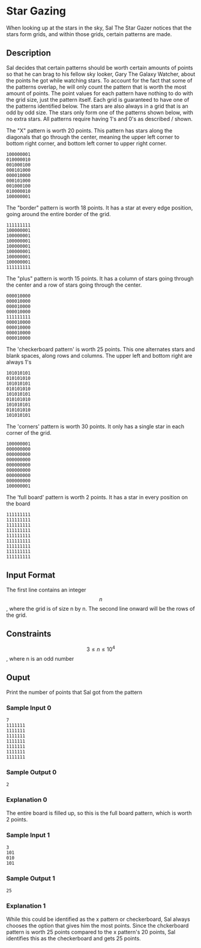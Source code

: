 # Star Gazing

When looking up at the stars in the sky, Sal The Star Gazer notices that
the stars form grids, and within those grids, certain patterns are made. 




## Description

Sal decides that certain patterns should be worth certain amounts of points so that he can brag to his fellow sky looker, Gary The Galaxy Watcher, about the points he got while watching stars.
To account for the fact that some of the patterns overlap, he will only count the pattern that is worth the most amount of 
points. The point values for each pattern have nothing to do with the grid size, just the pattern itself. Each grid is guaranteed to have one of the patterns identified below. The stars are also always in a grid that is an odd by odd size. 
The stars only form one of the patterns shown below, with no extra stars. All patterns require having 1's and 0's as described / shown.



The "X" pattern is worth 20 points. This pattern has stars along the diagonals that go through the center, meaning the upper left corner to bottom right corner, and bottom left corner to upper right corner.
```
100000001
010000010
001000100
000101000
000010000
000101000
001000100
010000010
100000001
```

The "border" pattern is worth 18 points. It has a star at every edge position, 
going around the entire border of the grid.
```
111111111
100000001
100000001
100000001
100000001
100000001
100000001
100000001
111111111
```

The "plus" pattern is worth 15 points. It has a column of stars going through the center and a row of stars going through the center.
```
000010000
000010000
000010000
000010000
111111111
000010000
000010000
000010000
000010000
```

The 'checkerboard pattern' is worth 25 points. This one alternates stars and blank spaces, along rows and columns. The upper left and bottom right are always 1's
```
101010101
010101010
101010101
010101010
101010101
010101010
101010101
010101010
101010101
```

The 'corners' pattern is worth 30 points. It only has a single star in each corner of the grid.
```
100000001
000000000
000000000
000000000
000000000
000000000
000000000
000000000
100000001
```

The 'full board' pattern is worth 2 points. It has a star in every position on the board
```
111111111
111111111
111111111
111111111
111111111
111111111
111111111
111111111
111111111
```

## Input Format

The first line contains an integer $$n$$, where the grid is of size n by n. The second line onward will be the rows of the grid. 

## Constraints

$$3 \leq n \leq 10^4$$, where n is an odd number

## Ouput

Print the number of points that Sal got from the pattern

### Sample Input 0

```
7
1111111
1111111
1111111
1111111
1111111
1111111
1111111
```

### Sample Output 0

```
2
```

### Explanation 0

The entire board is filled up, so this is the full board pattern, which is worth 2 points. 


### Sample Input 1

```
3
101
010
101
```

### Sample Output 1

```
25
```

### Explanation 1

While this could be identified as the x pattern or checkerboard, Sal always chooses the option that gives him the most points. Since the chckerboard pattern is worth 25 points compared to the x pattern's 20 points, Sal identifies this as the checkerboard and gets 25 points.
